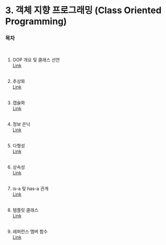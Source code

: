 # 3. 객체 지향 프로그래밍 (Class Oriented Programming)

### 목차
   
 <br/>
   
  1) OOP 개요 및 클래스 선언<br/>
  [Link](https://github.com/adrian0220/Study_cpp/blob/main/3.%20%EA%B0%9D%EC%B2%B4%20%EC%A7%80%ED%96%A5%20%ED%94%84%EB%A1%9C%EA%B7%B8%EB%9E%98%EB%B0%8D/%231.%20OOP%EC%99%80%20%ED%81%B4%EB%9E%98%EC%8A%A4%20%EC%84%A0%EC%96%B8.md)
  <br/><br/>

  2) 추상화<br/>
  [Link](https://github.com/adrian0220/Study_cpp/blob/main/3.%20%EA%B0%9D%EC%B2%B4%20%EC%A7%80%ED%96%A5%20%ED%94%84%EB%A1%9C%EA%B7%B8%EB%9E%98%EB%B0%8D/%232.%20%EC%B6%94%EC%83%81%ED%99%94.md)
  <br/><br/>
  
  3) 캡슐화<br/>
  [Link](https://github.com/adrian0220/Study_cpp/blob/main/3.%20%EA%B0%9D%EC%B2%B4%20%EC%A7%80%ED%96%A5%20%ED%94%84%EB%A1%9C%EA%B7%B8%EB%9E%98%EB%B0%8D/%233.%20%EC%BA%A1%EC%8A%90%ED%99%94.md)
  <br/><br/>
  
  4) 정보 은닉<br/>
  [Link](https://github.com/adrian0220/Study_cpp/blob/main/3.%20%EA%B0%9D%EC%B2%B4%20%EC%A7%80%ED%96%A5%20%ED%94%84%EB%A1%9C%EA%B7%B8%EB%9E%98%EB%B0%8D/%234.%20%EC%A0%95%EB%B3%B4%20%EC%9D%80%EB%8B%89.md)
  <br/><br/>
  
  5) 다형성<br/>
  [Link](https://github.com/adrian0220/Study_cpp/blob/main/3.%20%EA%B0%9D%EC%B2%B4%20%EC%A7%80%ED%96%A5%20%ED%94%84%EB%A1%9C%EA%B7%B8%EB%9E%98%EB%B0%8D/%235.%20%EB%8B%A4%ED%98%95%EC%84%B1.md)
  <br/><br/>
  
  6) 상속성<br/>
  [Link](https://github.com/adrian0220/Study_cpp/blob/main/3.%20%EA%B0%9D%EC%B2%B4%20%EC%A7%80%ED%96%A5%20%ED%94%84%EB%A1%9C%EA%B7%B8%EB%9E%98%EB%B0%8D/%236.%20%EC%83%81%EC%86%8D.md)
  <br/><br/>
  
  7) is-a 및 has-a 관계<br/>
  [Link](https://github.com/adrian0220/Study_cpp/blob/main/3.%20%EA%B0%9D%EC%B2%B4%20%EC%A7%80%ED%96%A5%20%ED%94%84%EB%A1%9C%EA%B7%B8%EB%9E%98%EB%B0%8D/%237.%20is-a%20%EB%B0%8F%20has-a%20%EA%B4%80%EA%B3%84.md)
  <br/><br/>
  
   8) 템플릿 클래스<br/>
  [Link](https://github.com/adrian0220/Study_cpp/blob/main/3.%20%EA%B0%9D%EC%B2%B4%20%EC%A7%80%ED%96%A5%20%ED%94%84%EB%A1%9C%EA%B7%B8%EB%9E%98%EB%B0%8D/%238.%20%ED%85%9C%ED%94%8C%EB%A6%BF%20%ED%81%B4%EB%9E%98%EC%8A%A4.md)
  <br/><br/>
  
   9) 레퍼런스 멤버 함수<br/>
  [Link](https://github.com/adrian0220/Study_cpp/blob/main/3.%20%EA%B0%9D%EC%B2%B4%20%EC%A7%80%ED%96%A5%20%ED%94%84%EB%A1%9C%EA%B7%B8%EB%9E%98%EB%B0%8D/%239.%20%EB%A0%88%ED%8D%BC%EB%9F%B0%EC%8A%A4%20%EB%A9%A4%EB%B2%84%20%ED%95%A8%EC%88%98.md)
  <br/><br/>
